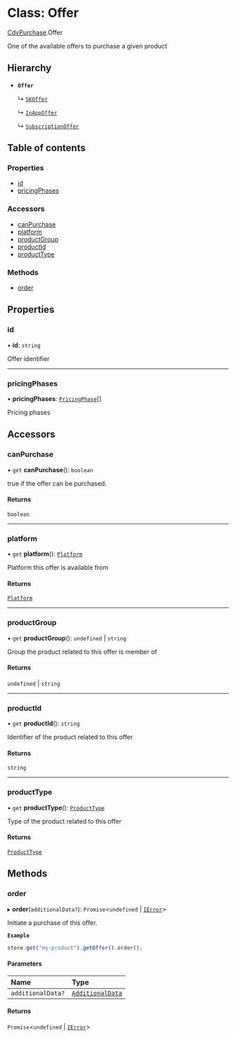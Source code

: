 # Class: Offer

[CdvPurchase](../modules/CdvPurchase.md).Offer

One of the available offers to purchase a given product

## Hierarchy

- **`Offer`**

  ↳ [`SKOffer`](CdvPurchase.AppleAppStore.SKOffer.md)

  ↳ [`InAppOffer`](CdvPurchase.GooglePlay.InAppOffer.md)

  ↳ [`SubscriptionOffer`](CdvPurchase.GooglePlay.SubscriptionOffer.md)

## Table of contents

### Properties

- [id](CdvPurchase.Offer.md#id)
- [pricingPhases](CdvPurchase.Offer.md#pricingphases)

### Accessors

- [canPurchase](CdvPurchase.Offer.md#canpurchase)
- [platform](CdvPurchase.Offer.md#platform)
- [productGroup](CdvPurchase.Offer.md#productgroup)
- [productId](CdvPurchase.Offer.md#productid)
- [productType](CdvPurchase.Offer.md#producttype)

### Methods

- [order](CdvPurchase.Offer.md#order)

## Properties

### id

• **id**: `string`

Offer identifier

___

### pricingPhases

• **pricingPhases**: [`PricingPhase`](../interfaces/CdvPurchase.PricingPhase.md)[]

Pricing phases

## Accessors

### canPurchase

• `get` **canPurchase**(): `boolean`

true if the offer can be purchased.

#### Returns

`boolean`

___

### platform

• `get` **platform**(): [`Platform`](../enums/CdvPurchase.Platform.md)

Platform this offer is available from

#### Returns

[`Platform`](../enums/CdvPurchase.Platform.md)

___

### productGroup

• `get` **productGroup**(): `undefined` \| `string`

Group the product related to this offer is member of

#### Returns

`undefined` \| `string`

___

### productId

• `get` **productId**(): `string`

Identifier of the product related to this offer

#### Returns

`string`

___

### productType

• `get` **productType**(): [`ProductType`](../enums/CdvPurchase.ProductType.md)

Type of the product related to this offer

#### Returns

[`ProductType`](../enums/CdvPurchase.ProductType.md)

## Methods

### order

▸ **order**(`additionalData?`): `Promise`<`undefined` \| [`IError`](../interfaces/CdvPurchase.IError.md)\>

Initiate a purchase of this offer.

**`Example`**

```ts
store.get("my-product").getOffer().order();
```

#### Parameters

| Name | Type |
| :------ | :------ |
| `additionalData?` | [`AdditionalData`](../interfaces/CdvPurchase.AdditionalData.md) |

#### Returns

`Promise`<`undefined` \| [`IError`](../interfaces/CdvPurchase.IError.md)\>
